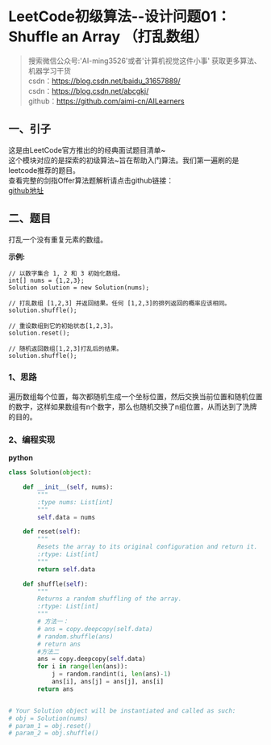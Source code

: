 # LeetCode初级算法--设计问题01：Shuffle an Array （打乱数组）

> 搜索微信公众号:'AI-ming3526'或者'计算机视觉这件小事' 获取更多算法、机器学习干货  
> csdn：https://blog.csdn.net/baidu_31657889/  
> csdn：https://blog.csdn.net/abcgkj/  
> github：https://github.com/aimi-cn/AILearners

## 一、引子

这是由LeetCode官方推出的的经典面试题目清单~  
这个模块对应的是探索的初级算法~旨在帮助入门算法。我们第一遍刷的是leetcode推荐的题目。  
查看完整的剑指Offer算法题解析请点击github链接：  
[github地址](https://github.com/aimi-cn/AILearners/tree/master/blog/Algorithm/leetcode/primary_algorithms)

## 二、题目

打乱一个没有重复元素的数组。

**示例:**

```
// 以数字集合 1, 2 和 3 初始化数组。
int[] nums = {1,2,3};
Solution solution = new Solution(nums);

// 打乱数组 [1,2,3] 并返回结果。任何 [1,2,3]的排列返回的概率应该相同。
solution.shuffle();

// 重设数组到它的初始状态[1,2,3]。
solution.reset();

// 随机返回数组[1,2,3]打乱后的结果。
solution.shuffle();
```

### 1、思路

遍历数组每个位置，每次都随机生成一个坐标位置，然后交换当前位置和随机位置的数字，这样如果数组有n个数字，那么也随机交换了n组位置，从而达到了洗牌的目的。

### 2、编程实现

**python**

```python
class Solution(object):

    def __init__(self, nums):
        """
        :type nums: List[int]
        """
        self.data = nums

    def reset(self):
        """
        Resets the array to its original configuration and return it.
        :rtype: List[int]
        """
        return self.data

    def shuffle(self):
        """
        Returns a random shuffling of the array.
        :rtype: List[int]
        """
        # 方法一：
        # ans = copy.deepcopy(self.data)
        # random.shuffle(ans)
        # return ans
        #方法二
        ans = copy.deepcopy(self.data)
        for i in range(len(ans)):
            j = random.randint(i, len(ans)-1)
            ans[i], ans[j] = ans[j], ans[i]
        return ans


# Your Solution object will be instantiated and called as such:
# obj = Solution(nums)
# param_1 = obj.reset()
# param_2 = obj.shuffle()
```